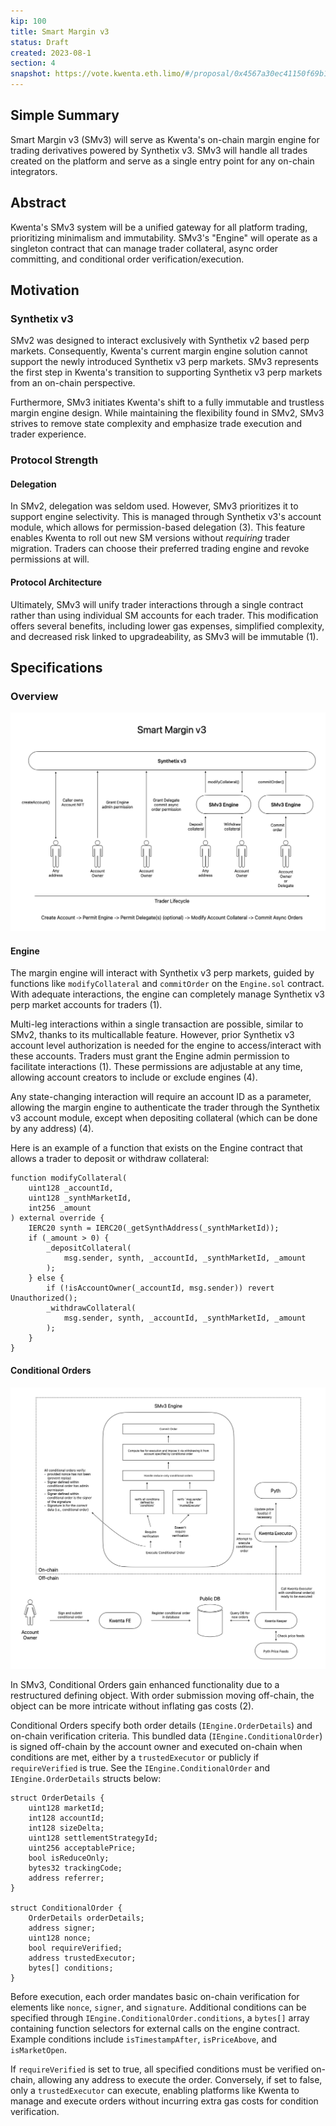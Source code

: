 ```yaml
---
kip: 100
title: Smart Margin v3
status: Draft
created: 2023-08-1
section: 4
snapshot: https://vote.kwenta.eth.limo/#/proposal/0x4567a30ec41150f69b125ab92549cb976c10cadb0689730d0a1b111dfcf85e7b
---
```


## Simple Summary

Smart Margin v3 (SMv3) will serve as Kwenta's on-chain margin engine for trading derivatives powered by Synthetix v3. SMv3 will handle all trades created on the platform and serve as a single entry point for any on-chain integrators.

## Abstract

Kwenta's SMv3 system will be a unified gateway for all platform trading, prioritizing minimalism and immutability. SMv3's "Engine" will operate as a singleton contract that can manage trader collateral, async order committing, and conditional order verification/execution. 

## Motivation

### Synthetix v3

SMv2 was designed to interact exclusively with Synthetix v2 based perp markets. Consequently, Kwenta's current margin engine solution cannot support the newly introduced Synthetix v3 perp markets. SMv3 represents the first step in Kwenta's transition to supporting Synthetix v3 perp markets from an on-chain perspective.

Furthermore, SMv3 initiates Kwenta's shift to a fully immutable and trustless margin engine design. While maintaining the flexibility found in SMv2, SMv3 strives to remove state complexity and emphasize trade execution and trader experience. 

### Protocol Strength

#### Delegation

In SMv2, delegation was seldom used. However, SMv3 prioritizes it to support engine selectivity. This is managed through Synthetix v3's account module, which allows for permission-based delegation (3). This feature enables Kwenta to roll out new SM versions without *requiring* trader migration. Traders can choose their preferred trading engine and revoke permissions at will.

#### Protocol Architecture

Ultimately, SMv3 will unify trader interactions through a single contract rather than using individual SM accounts for each trader. This modification offers several benefits, including lower gas expenses, simplified complexity, and decreased risk linked to upgradeability, as SMv3 will be immutable (1).

## Specifications

### Overview

![SMv3 System Overview](/public/images/kip-100-smv3-overview.png)

#### Engine

The margin engine will interact with Synthetix v3 perp markets, guided by functions like `modifyCollateral` and `commitOrder` on the `Engine.sol` contract. With adequate interactions, the engine can completely manage Synthetix v3 perp market accounts for traders (1). 

Multi-leg interactions within a single transaction are possible, similar to SMv2, thanks to its multicallable feature. However, prior Synthetix v3 account level authorization is needed for the engine to access/interact with these accounts. Traders must grant the Engine admin permission to facilitate interactions (1). These permissions are adjustable at any time, allowing account creators to include or exclude engines (4).

Any state-changing interaction will require an account ID as a parameter, allowing the margin engine to authenticate the trader through the Synthetix v3 account module, except when depositing collateral (which can be done by any address) (4).

Here is an example of a function that exists on the Engine contract that allows a trader to deposit or withdraw collateral:

```
function modifyCollateral(
    uint128 _accountId,
    uint128 _synthMarketId,
    int256 _amount
) external override {
    IERC20 synth = IERC20(_getSynthAddress(_synthMarketId));
    if (_amount > 0) {
        _depositCollateral(
            msg.sender, synth, _accountId, _synthMarketId, _amount
        );
    } else {
        if (!isAccountOwner(_accountId, msg.sender)) revert Unauthorized();
        _withdrawCollateral(
            msg.sender, synth, _accountId, _synthMarketId, _amount
        );
    }
}
```

#### Conditional Orders

![SMv3 Conditional Orders](/public/images/kip-100-smv3-conditional-orders.png)

In SMv3, Conditional Orders gain enhanced functionality due to a restructured defining object. With order submission moving off-chain, the object can be more intricate without inflating gas costs (2). 

Conditional Orders specify both order details (`IEngine.OrderDetails`) and on-chain verification criteria. This bundled data (`IEngine.ConditionalOrder`) is signed off-chain by the account owner and executed on-chain when conditions are met, either by a `trustedExecutor` or publicly if `requireVerified` is true. See the `IEngine.ConditionalOrder` and `IEngine.OrderDetails` structs below:

```
struct OrderDetails {
    uint128 marketId;
    int128 accountId;
    int128 sizeDelta;
    uint128 settlementStrategyId;
    uint256 acceptablePrice;
    bool isReduceOnly;
    bytes32 trackingCode;
    address referrer;
}

struct ConditionalOrder {
    OrderDetails orderDetails;
    address signer;
    uint128 nonce;
    bool requireVerified;
    address trustedExecutor;
    bytes[] conditions;
}
```

Before execution, each order mandates basic on-chain verification for elements like `nonce`, `signer`, and `signature`. Additional conditions can be specified through `IEngine.ConditionalOrder.conditions`, a `bytes[]` array containing function selectors for external calls on the engine contract. Example conditions include `isTimestampAfter`, `isPriceAbove`, and `isMarketOpen`.

If `requireVerified` is set to true, all specified conditions must be verified on-chain, allowing any address to execute the order. Conversely, if set to false, only a `trustedExecutor` can execute, enabling platforms like Kwenta to manage and execute orders without incurring extra gas costs for condition verification.